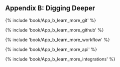 ## Appendix B: Digging Deeper

{% include 'book/App_b_learn_more_git' %}

{% include 'book/App_b_learn_more_github' %}

{% include 'book/App_b_learn_more_workflow' %}

{% include 'book/App_b_learn_more_api' %}

{% include 'book/App_b_learn_more_integrations' %}
